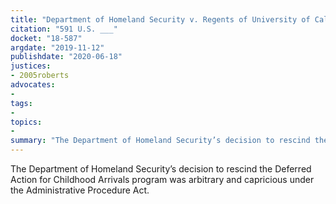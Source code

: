 ```yaml
---
title: "Department of Homeland Security v. Regents of University of California"
citation: "591 U.S. ___"
docket: "18-587"
argdate: "2019-11-12"
publishdate: "2020-06-18"
justices:
- 2005roberts
advocates:
- 
tags:
- 
topics:
- 
summary: "The Department of Homeland Security’s decision to rescind the Deferred Action for Childhood Arrivals program was arbitrary and capricious under the Administrative Procedure Act."
---
```

The Department of Homeland Security’s decision to rescind the Deferred Action for Childhood Arrivals program was arbitrary and capricious under the Administrative Procedure Act.